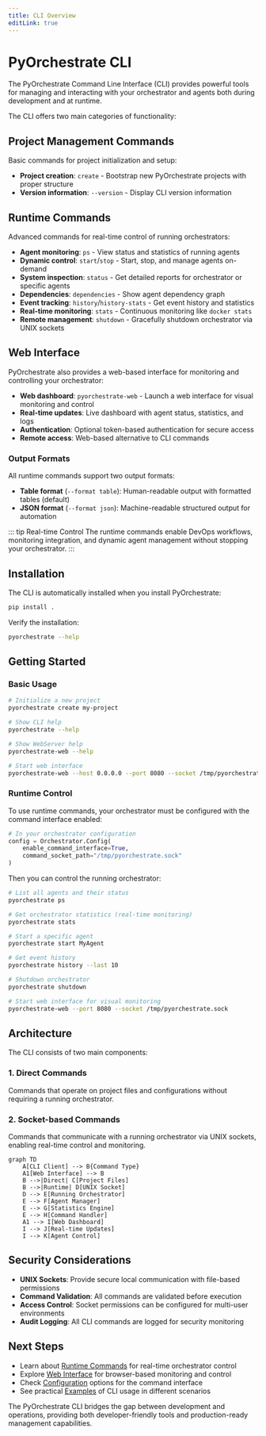 ```yaml
---
title: CLI Overview
editLink: true
---
```


# PyOrchestrate CLI

The PyOrchestrate Command Line Interface (CLI) provides powerful tools for managing and interacting with your orchestrator and agents both during development and at runtime.

The CLI offers two main categories of functionality:

## Project Management Commands

Basic commands for project initialization and setup:

- **Project creation**: `create` - Bootstrap new PyOrchestrate projects with proper structure
- **Version information**: `--version` - Display CLI version information

## Runtime Commands

Advanced commands for real-time control of running orchestrators:

- **Agent monitoring**: `ps` - View status and statistics of running agents
- **Dynamic control**: `start`/`stop` - Start, stop, and manage agents on-demand
- **System inspection**: `status` - Get detailed reports for orchestrator or specific agents
- **Dependencies**: `dependencies` - Show agent dependency graph
- **Event tracking**: `history`/`history-stats` - Get event history and statistics
- **Real-time monitoring**: `stats` - Continuous monitoring like `docker stats`
- **Remote management**: `shutdown` - Gracefully shutdown orchestrator via UNIX sockets

## Web Interface

PyOrchestrate also provides a web-based interface for monitoring and controlling your orchestrator:

- **Web dashboard**: `pyorchestrate-web` - Launch a web interface for visual monitoring and control
- **Real-time updates**: Live dashboard with agent status, statistics, and logs
- **Authentication**: Optional token-based authentication for secure access
- **Remote access**: Web-based alternative to CLI commands

### Output Formats

All runtime commands support two output formats:
- **Table format** (`--format table`): Human-readable output with formatted tables (default)
- **JSON format** (`--format json`): Machine-readable structured output for automation

::: tip Real-time Control
The runtime commands enable DevOps workflows, monitoring integration, and dynamic agent management without stopping your orchestrator.
:::

## Installation

The CLI is automatically installed when you install PyOrchestrate:

```bash
pip install .
```

Verify the installation:

```bash
pyorchestrate --help
```

## Getting Started

### Basic Usage

```bash
# Initialize a new project
pyorchestrate create my-project

# Show CLI help
pyorchestrate --help

# Show WebServer help
pyorchestrate-web --help

# Start web interface
pyorchestrate-web --host 0.0.0.0 --port 8080 --socket /tmp/pyorchestrate.sock
```

### Runtime Control

To use runtime commands, your orchestrator must be configured with the command interface enabled:

```python
# In your orchestrator configuration
config = Orchestrator.Config(
    enable_command_interface=True,
    command_socket_path="/tmp/pyorchestrate.sock"
)
```

Then you can control the running orchestrator:

```bash
# List all agents and their status
pyorchestrate ps

# Get orchestrator statistics (real-time monitoring)
pyorchestrate stats

# Start a specific agent
pyorchestrate start MyAgent

# Get event history
pyorchestrate history --last 10

# Shutdown orchestrator
pyorchestrate shutdown

# Start web interface for visual monitoring
pyorchestrate-web --port 8080 --socket /tmp/pyorchestrate.sock
```

## Architecture

The CLI consists of two main components:

### 1. Direct Commands
Commands that operate on project files and configurations without requiring a running orchestrator.

### 2. Socket-based Commands  
Commands that communicate with a running orchestrator via UNIX sockets, enabling real-time control and monitoring.

```mermaid
graph TD
    A[CLI Client] --> B{Command Type}
    A1[Web Interface] --> B
    B -->|Direct| C[Project Files]
    B -->|Runtime| D[UNIX Socket]
    D --> E[Running Orchestrator]
    E --> F[Agent Manager]
    E --> G[Statistics Engine]
    E --> H[Command Handler]
    A1 --> I[Web Dashboard]
    I --> J[Real-time Updates]
    I --> K[Agent Control]
```

## Security Considerations

- **UNIX Sockets**: Provide secure local communication with file-based permissions
- **Command Validation**: All commands are validated before execution
- **Access Control**: Socket permissions can be configured for multi-user environments
- **Audit Logging**: All CLI commands are logged for security monitoring

## Next Steps

- Learn about [Runtime Commands](./runtime-commands) for real-time orchestrator control
- Explore [Web Interface](./web-interface) for browser-based monitoring and control
- Check [Configuration](./configuration) options for the command interface
- See practical [Examples](./examples) of CLI usage in different scenarios

The PyOrchestrate CLI bridges the gap between development and operations, providing both developer-friendly tools and production-ready management capabilities.

